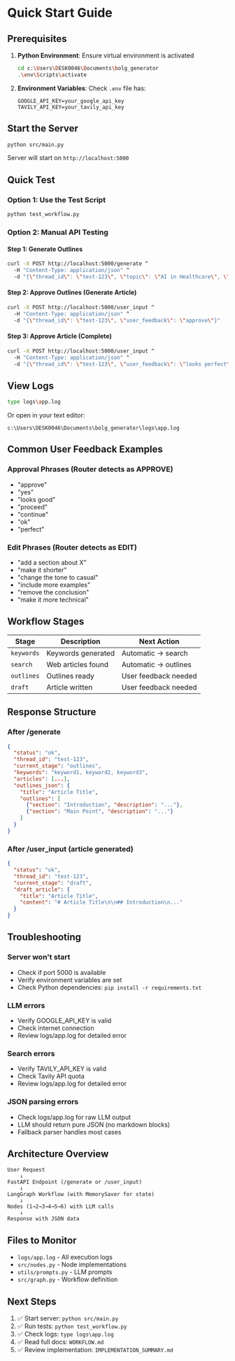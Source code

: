 # Quick Start Guide

## Prerequisites

1. **Python Environment**: Ensure virtual environment is activated
   ```bash
   cd c:\Users\DESK0046\Documents\bolg_generator
   .\env\Scripts\activate
   ```

2. **Environment Variables**: Check `.env` file has:
   ```
   GOOGLE_API_KEY=your_google_api_key
   TAVILY_API_KEY=your_tavily_api_key
   ```

## Start the Server

```bash
python src/main.py
```

Server will start on `http://localhost:5000`

## Quick Test

### Option 1: Use the Test Script
```bash
python test_workflow.py
```

### Option 2: Manual API Testing

#### Step 1: Generate Outlines
```bash
curl -X POST http://localhost:5000/generate ^
  -H "Content-Type: application/json" ^
  -d "{\"thread_id\": \"test-123\", \"topic\": \"AI in Healthcare\", \"tone\": \"professional\", \"length\": \"medium\"}"
```

#### Step 2: Approve Outlines (Generate Article)
```bash
curl -X POST http://localhost:5000/user_input ^
  -H "Content-Type: application/json" ^
  -d "{\"thread_id\": \"test-123\", \"user_feedback\": \"approve\"}"
```

#### Step 3: Approve Article (Complete)
```bash
curl -X POST http://localhost:5000/user_input ^
  -H "Content-Type: application/json" ^
  -d "{\"thread_id\": \"test-123\", \"user_feedback\": \"looks perfect\"}"
```

## View Logs

```bash
type logs\app.log
```

Or open in your text editor:
```
c:\Users\DESK0046\Documents\bolg_generator\logs\app.log
```

## Common User Feedback Examples

### Approval Phrases (Router detects as APPROVE)
- "approve"
- "yes"
- "looks good"
- "proceed"
- "continue"
- "ok"
- "perfect"

### Edit Phrases (Router detects as EDIT)
- "add a section about X"
- "make it shorter"
- "change the tone to casual"
- "include more examples"
- "remove the conclusion"
- "make it more technical"

## Workflow Stages

| Stage | Description | Next Action |
|-------|-------------|-------------|
| `keywords` | Keywords generated | Automatic → search |
| `search` | Web articles found | Automatic → outlines |
| `outlines` | Outlines ready | User feedback needed |
| `draft` | Article written | User feedback needed |

## Response Structure

### After /generate
```json
{
  "status": "ok",
  "thread_id": "test-123",
  "current_stage": "outlines",
  "keywords": "keyword1, keyword2, keyword3",
  "articles": [...],
  "outlines_json": {
    "title": "Article Title",
    "outlines": [
      {"section": "Introduction", "description": "..."},
      {"section": "Main Point", "description": "..."}
    ]
  }
}
```

### After /user_input (article generated)
```json
{
  "status": "ok",
  "thread_id": "test-123",
  "current_stage": "draft",
  "draft_article": {
    "title": "Article Title",
    "content": "# Article Title\n\n## Introduction\n..."
  }
}
```

## Troubleshooting

### Server won't start
- Check if port 5000 is available
- Verify environment variables are set
- Check Python dependencies: `pip install -r requirements.txt`

### LLM errors
- Verify GOOGLE_API_KEY is valid
- Check internet connection
- Review logs/app.log for detailed error

### Search errors
- Verify TAVILY_API_KEY is valid
- Check Tavily API quota
- Review logs/app.log for detailed error

### JSON parsing errors
- Check logs/app.log for raw LLM output
- LLM should return pure JSON (no markdown blocks)
- Fallback parser handles most cases

## Architecture Overview

```
User Request
    ↓
FastAPI Endpoint (/generate or /user_input)
    ↓
LangGraph Workflow (with MemorySaver for state)
    ↓
Nodes (1→2→3→4→5→6) with LLM calls
    ↓
Response with JSON data
```

## Files to Monitor

- `logs/app.log` - All execution logs
- `src/nodes.py` - Node implementations
- `utils/prompts.py` - LLM prompts
- `src/graph.py` - Workflow definition

## Next Steps

1. ✅ Start server: `python src/main.py`
2. ✅ Run tests: `python test_workflow.py`
3. ✅ Check logs: `type logs\app.log`
4. ✅ Read full docs: `WORKFLOW.md`
5. ✅ Review implementation: `IMPLEMENTATION_SUMMARY.md`
